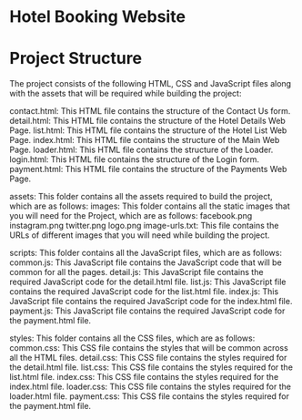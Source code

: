# Hotel Booking Website #

# Project Structure #
The project consists of the following HTML, CSS and JavaScript files along with the assets that will be required while building the project:

 

contact.html: This HTML file contains the structure of the Contact Us form.
detail.html: This HTML file contains the structure of the Hotel Details Web Page.
list.html: This HTML file contains the structure of the Hotel List Web Page.
index.html: This HTML file contains the structure of the Main Web Page.
loader.html: This HTML file contains the structure of the Loader.
login.html: This HTML file contains the structure of the Login form.
payment.html: This HTML file contains the structure of the Payments Web Page.
 

assets: This folder contains all the assets required to build the project, which are as follows:
images: This folder contains all the static images that you will need for the Project, which are as follows:
facebook.png
instagram.png
twitter.png
logo.png
image-urls.txt: This file contains the URLs of different images that you will need while building the project.
 

scripts: This folder contains all the JavaScript files, which are as follows:
common.js: This JavaScript file contains the JavaScript code that will be common for all the pages.
detail.js: This JavaScript file contains the required JavaScript code for the detail.html file.
list.js: This JavaScript file contains the required JavaScript code for the list.html file.
index.js: This JavaScript file contains the required JavaScript code for the index.html file.
payment.js: This JavaScript file contains the required JavaScript code for the payment.html file.
 

styles: This folder contains all the CSS files, which are as follows:
common.css: This CSS file contains the styles that will be common across all the HTML files.
detail.css: This CSS file contains the styles required for the detail.html file.
list.css: This CSS file contains the styles required for the list.html file.
index.css: This CSS file contains the styles required for the index.html file.
loader.css: This CSS file contains the styles required for the loader.html file.
payment.css: This CSS file contains the styles required for the payment.html file.
